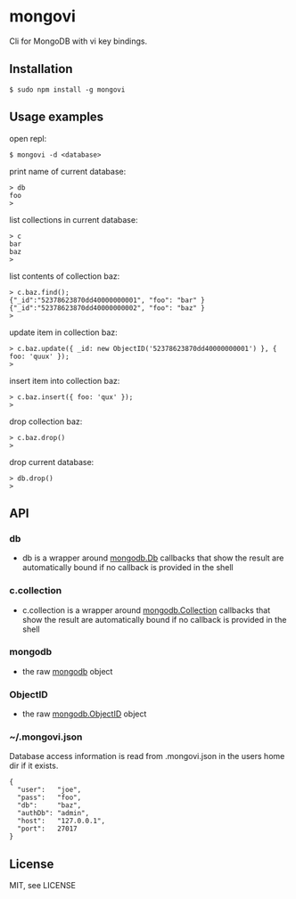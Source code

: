 # mongovi

Cli for MongoDB with vi key bindings.

## Installation

    $ sudo npm install -g mongovi

## Usage examples

open repl:

    $ mongovi -d <database>

print name of current database:

    > db
    foo
    > 

list collections in current database:

    > c
    bar
    baz
    > 

list contents of collection baz:

    > c.baz.find();
    {"_id":"52378623870dd40000000001", "foo": "bar" }
    {"_id":"52378623870dd40000000002", "foo": "baz" }
    > 

update item in collection baz:

    > c.baz.update({ _id: new ObjectID('52378623870dd40000000001') }, { foo: 'quux' });
    > 

insert item into collection baz:

    > c.baz.insert({ foo: 'qux' });
    > 

drop collection baz:

    > c.baz.drop()
    > 

drop current database:

    > db.drop()
    > 

## API

### db
*  db is a wrapper around [mongodb.Db](http://mongodb.github.io/node-mongodb-native/api-generated/db.html)
  callbacks that show the result are automatically bound if no callback is provided in the shell

### c.collection
*  c.collection is a wrapper around [mongodb.Collection](http://mongodb.github.io/node-mongodb-native/api-generated/collection.html)
  callbacks that show the result are automatically bound if no callback is provided in the shell

### mongodb
* the raw [mongodb](http://mongodb.github.io/node-mongodb-native) object

### ObjectID
* the raw [mongodb.ObjectID](http://mongodb.github.io/node-mongodb-native/api-bson-generated/objectid.html) object

### ~/.mongovi.json
Database access information is read from .mongovi.json in the users home dir if it exists.

    {
      "user":   "joe",
      "pass":   "foo",
      "db":     "baz",
      "authDb": "admin",
      "host":   "127.0.0.1",
      "port":   27017
    }

## License

MIT, see LICENSE

